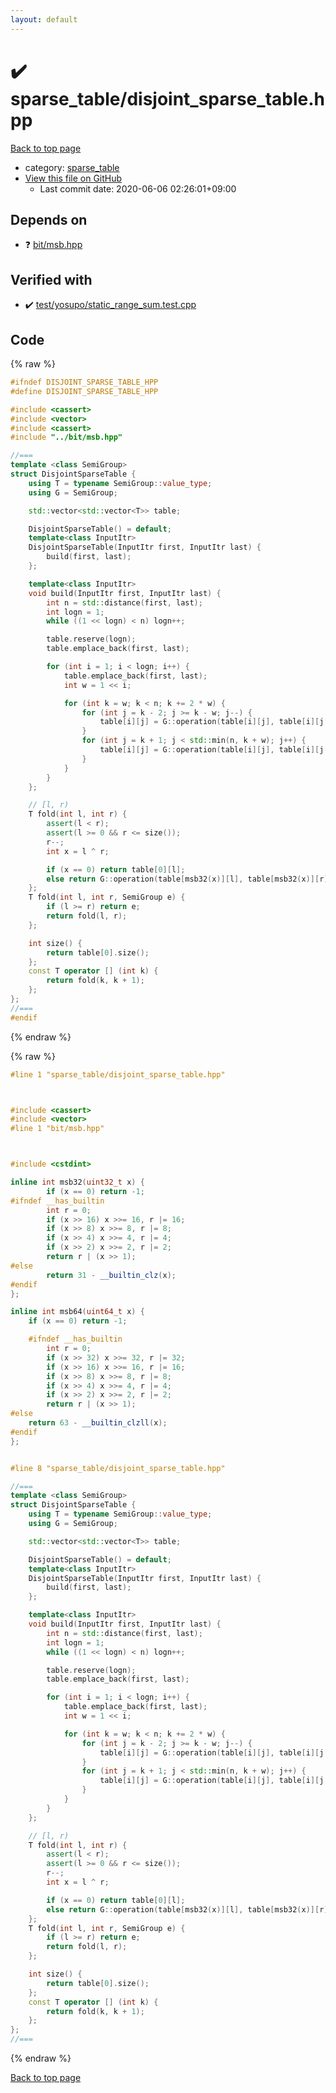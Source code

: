 ```yaml
---
layout: default
---
```


<!-- mathjax config similar to math.stackexchange -->
<script type="text/javascript" async
  src="https://cdnjs.cloudflare.com/ajax/libs/mathjax/2.7.5/MathJax.js?config=TeX-MML-AM_CHTML">
</script>
<script type="text/x-mathjax-config">
  MathJax.Hub.Config({
    TeX: { equationNumbers: { autoNumber: "AMS" }},
    tex2jax: {
      inlineMath: [ ['$','$'] ],
      processEscapes: true
    },
    "HTML-CSS": { matchFontHeight: false },
    displayAlign: "left",
    displayIndent: "2em"
  });
</script>

<script type="text/javascript" src="https://cdnjs.cloudflare.com/ajax/libs/jquery/3.4.1/jquery.min.js"></script>
<script src="https://cdn.jsdelivr.net/npm/jquery-balloon-js@1.1.2/jquery.balloon.min.js" integrity="sha256-ZEYs9VrgAeNuPvs15E39OsyOJaIkXEEt10fzxJ20+2I=" crossorigin="anonymous"></script>
<script type="text/javascript" src="../../assets/js/copy-button.js"></script>
<link rel="stylesheet" href="../../assets/css/copy-button.css" />


# :heavy_check_mark: sparse_table/disjoint_sparse_table.hpp

<a href="../../index.html">Back to top page</a>

* category: <a href="../../index.html#cb323a14df0a258a78d4acbe3d02dfda">sparse_table</a>
* <a href="{{ site.github.repository_url }}/blob/master/sparse_table/disjoint_sparse_table.hpp">View this file on GitHub</a>
    - Last commit date: 2020-06-06 02:26:01+09:00




## Depends on

* :question: <a href="../bit/msb.hpp.html">bit/msb.hpp</a>


## Verified with

* :heavy_check_mark: <a href="../../verify/test/yosupo/static_range_sum.test.cpp.html">test/yosupo/static_range_sum.test.cpp</a>


## Code

<a id="unbundled"></a>
{% raw %}
```cpp
#ifndef DISJOINT_SPARSE_TABLE_HPP
#define DISJOINT_SPARSE_TABLE_HPP

#include <cassert>
#include <vector>
#include <cassert>
#include "../bit/msb.hpp"

//===
template <class SemiGroup>
struct DisjointSparseTable {
    using T = typename SemiGroup::value_type;
    using G = SemiGroup;

    std::vector<std::vector<T>> table;

    DisjointSparseTable() = default;
    template<class InputItr>
    DisjointSparseTable(InputItr first, InputItr last) {
        build(first, last);
    };

    template<class InputItr>
    void build(InputItr first, InputItr last) {
        int n = std::distance(first, last);
        int logn = 1;
        while ((1 << logn) < n) logn++;

        table.reserve(logn);
        table.emplace_back(first, last);

        for (int i = 1; i < logn; i++) {
            table.emplace_back(first, last);
            int w = 1 << i;

            for (int k = w; k < n; k += 2 * w) {
                for (int j = k - 2; j >= k - w; j--) {
                    table[i][j] = G::operation(table[i][j], table[i][j + 1]);
                }
                for (int j = k + 1; j < std::min(n, k + w); j++) {
                    table[i][j] = G::operation(table[i][j], table[i][j - 1]);
                }
            }
        }
    };

    // [l, r)
    T fold(int l, int r) {
        assert(l < r);
        assert(l >= 0 && r <= size());
        r--;
        int x = l ^ r;

        if (x == 0) return table[0][l];
        else return G::operation(table[msb32(x)][l], table[msb32(x)][r]);
    };
    T fold(int l, int r, SemiGroup e) {
        if (l >= r) return e;
        return fold(l, r);
    };

    int size() {
        return table[0].size();
    };
    const T operator [] (int k) {
        return fold(k, k + 1);
    };
};
//===
#endif
```
{% endraw %}

<a id="bundled"></a>
{% raw %}
```cpp
#line 1 "sparse_table/disjoint_sparse_table.hpp"



#include <cassert>
#include <vector>
#line 1 "bit/msb.hpp"



#include <cstdint>

inline int msb32(uint32_t x) {
        if (x == 0) return -1;
#ifndef __has_builtin
        int r = 0;
        if (x >> 16) x >>= 16, r |= 16;
        if (x >> 8) x >>= 8, r |= 8;
        if (x >> 4) x >>= 4, r |= 4;
        if (x >> 2) x >>= 2, r |= 2;
        return r | (x >> 1);
#else
        return 31 - __builtin_clz(x);
#endif
};

inline int msb64(uint64_t x) {
    if (x == 0) return -1;

    #ifndef __has_builtin
        int r = 0;
        if (x >> 32) x >>= 32, r |= 32;
        if (x >> 16) x >>= 16, r |= 16;
        if (x >> 8) x >>= 8, r |= 8;
        if (x >> 4) x >>= 4, r |= 4;
        if (x >> 2) x >>= 2, r |= 2;
        return r | (x >> 1);
#else
    return 63 - __builtin_clzll(x);
#endif
};


#line 8 "sparse_table/disjoint_sparse_table.hpp"

//===
template <class SemiGroup>
struct DisjointSparseTable {
    using T = typename SemiGroup::value_type;
    using G = SemiGroup;

    std::vector<std::vector<T>> table;

    DisjointSparseTable() = default;
    template<class InputItr>
    DisjointSparseTable(InputItr first, InputItr last) {
        build(first, last);
    };

    template<class InputItr>
    void build(InputItr first, InputItr last) {
        int n = std::distance(first, last);
        int logn = 1;
        while ((1 << logn) < n) logn++;

        table.reserve(logn);
        table.emplace_back(first, last);

        for (int i = 1; i < logn; i++) {
            table.emplace_back(first, last);
            int w = 1 << i;

            for (int k = w; k < n; k += 2 * w) {
                for (int j = k - 2; j >= k - w; j--) {
                    table[i][j] = G::operation(table[i][j], table[i][j + 1]);
                }
                for (int j = k + 1; j < std::min(n, k + w); j++) {
                    table[i][j] = G::operation(table[i][j], table[i][j - 1]);
                }
            }
        }
    };

    // [l, r)
    T fold(int l, int r) {
        assert(l < r);
        assert(l >= 0 && r <= size());
        r--;
        int x = l ^ r;

        if (x == 0) return table[0][l];
        else return G::operation(table[msb32(x)][l], table[msb32(x)][r]);
    };
    T fold(int l, int r, SemiGroup e) {
        if (l >= r) return e;
        return fold(l, r);
    };

    int size() {
        return table[0].size();
    };
    const T operator [] (int k) {
        return fold(k, k + 1);
    };
};
//===


```
{% endraw %}

<a href="../../index.html">Back to top page</a>

